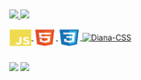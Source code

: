 ### 
<div align="left">
  <a href="https://github.com/DianaBrese">
  <img height="180em" src="https://github-readme-stats.vercel.app/api?username=DianaBrese&show_icons=true&theme=codeSTACKr&include_all_commits=true&count_private=true"/>
    <img height="180em" src="https://github-readme-stats.vercel.app/api/top-langs/?username=DianaBrese&layout=compact&langs_count=7&theme=codeSTACKr"/>
</div>
 <div style="display: inline_block"><br>
  <img align="center" alt="Diana-Js" height="30" width="40" src="https://raw.githubusercontent.com/devicons/devicon/master/icons/javascript/javascript-plain.svg">
  <img align="center" alt="Diana-HTML" height="30" width="40" src="https://raw.githubusercontent.com/devicons/devicon/master/icons/html5/html5-original.svg">
  <img align="center" alt="Diana-CSS" height="30" width="40" src="https://raw.githubusercontent.com/devicons/devicon/master/icons/css3/css3-original.svg">
   <img align="center" alt="Diana-CSS" height="30" width="40" src="[![My Skills](https://skillicons.dev/icons?i=js,html,css,wasm)](https://skillicons.dev)">
  
</div>
  
  ##
<div>
   <a href="https://www.instagram.com/dianabrese/" target="_blank"><img src="https://img.shields.io/badge/-Instagram-%23E4405F?style=for-the-badge&logo=instagram&logoColor=white" target="_blank"></a>
   <a href="https://br.linkedin.com/in/diana-benson-resende-500824162" target="_blank"><img src="https://img.shields.io/badge/-LinkedIn-%230077B5?style=for-the-badge&logo=linkedin&logoColor=white" target="_blank"></a> 
  </div>
